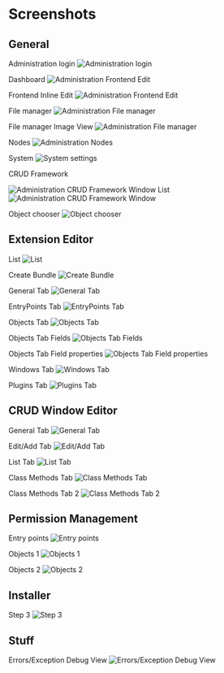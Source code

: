 Screenshots
===========

General
-------

Administration login
![Administration login](images/admin-login.png)

Dashboard
![Administration Frontend Edit](images/admin-dashboard.png)

Frontend Inline Edit
![Administration Frontend Edit](images/admin-frontend-edit.png)

File manager
![Administration File manager](images/admin-files-context-image.png)

File manager Image View
![Administration File manager](images/admin-files-context-image2.png)

Nodes
![Administration Nodes](images/admin-nodes.png)

System
![System settings](images/admin-system.png)

CRUD Framework

![Administration CRUD Framework Window List](images/admin-list.png)
![Administration CRUD Framework Window](images/admin-users.png)

Object chooser
![Object chooser](images/admin-object-chooser.png)


Extension Editor
----------------

List
![List](images/admin-extensioneditor.png)

Create Bundle
![Create Bundle](images/admin-extensioneditor-create.png)

General Tab
![General Tab](images/admin-extensioneditor-general.png)

EntryPoints Tab
![EntryPoints Tab](images/admin-extensioneditor-entrypoints.png)

Objects Tab
![Objects Tab ](images/admin-extensioneditor-objects.png)

Objects Tab Fields
![Objects Tab Fields](images/admin-extensioneditor-objects-fields.png)

Objects Tab Field properties
![Objects Tab Field properties](images/admin-extensioneditor-objects-fields-properties.png)

Windows Tab
![Windows Tab](images/admin-extensioneditor-windows.png)

Plugins Tab
![Plugins Tab](images/admin-extensioneditor-plugins.png)


CRUD Window Editor
------------------

General Tab
![General Tab](images/admin-windoweditor-general.png)

Edit/Add Tab
![Edit/Add Tab](images/admin-windoweditor-edit-add.png)

List Tab
![List Tab](images/admin-windoweditor-list.png)

Class Methods Tab
![Class Methods Tab](images/admin-windoweditor-classmethods1.png)

Class Methods Tab 2
![Class Methods Tab 2](images/admin-windoweditor-classmethods2.png)



Permission Management
------------------

Entry points
![Entry points](images/admin-permission-management1.png)

Objects 1
![Objects 1](images/admin-permission-management2.png)

Objects 2
![Objects 2](images/admin-permission-management3.png)


Installer
------------------

Step 3
![Step 3](images/installer-step3.png)

Stuff
------------------

Errors/Exception Debug View
![Errors/Exception Debug View](images/admin-logs.png)
